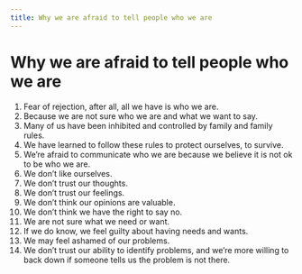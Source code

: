 ```yaml
---
title: Why we are afraid to tell people who we are
---
```

# Why we are afraid to tell people who we are

1. Fear of rejection, after all, all we have is who we are.
2. Because we are not sure who we are and what we want to say.
3. Many of us have been inhibited and controlled by family and family rules.
4. We have learned to follow these rules to protect ourselves, to survive.
5. We’re afraid to communicate who we are because we believe it is not ok to be who we are.
6. We don’t like ourselves.
7. We don’t trust our thoughts.
8. We don’t trust our feelings.
9. We don’t think our opinions are valuable.
10. We don’t think we have the right to say no.
11. We are not sure what we need or want.
12. If we do know, we feel guilty about having needs and wants.
13. We may feel ashamed of our problems.
14. We don’t trust our ability to identify problems, and we’re more willing to back down if someone tells us the problem is not there.
